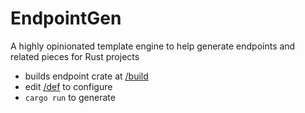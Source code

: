 # EndpointGen

A highly opinionated template engine to help generate endpoints and related pieces for Rust projects

- builds endpoint crate at [/build](../build/README.md)
- edit [/def](./def/README.md) to configure
- `cargo run` to generate 